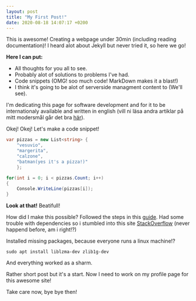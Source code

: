 ```yaml
---
layout: post
title: "My First Post!"
date: 2020-08-18 14:07:17 +0200
---
```

This is awesome! Creating a webpage under 30min (including reading documentation)! I heard alot about Jekyll but never tried it, so here we go!

**Here I can put:**
* All thoughts for you all to see.
* Probably alot of solutions to problems I've had.
* Code snippets (OMG! soo much code! MarkDown makes it a blast!) 
* I think it's going to be alot of serverside managment content to (We'll see).

I'm dedicating this page for software development and for it to be internationaly available and written in english (vill ni läsa andra artiklar på mitt modersmål går det bra [här]({{site.web_site}})).

Okej! Okej! Let's make a code snippet!

```csharp
var pizzas = new List<string> {
    "vesuvio", 
    "margerita", 
    "calzone", 
    "batman(yes it's a pizza!)"
    };

for(int i = 0; i < pizzas.Count; i++) 
{
    Console.WriteLine(pizzas[i]);
}
```

**Look at that!** Beatifull!

How did I make this possible? Followed the steps in this [guide](https://docs.github.com/en/github/working-with-github-pages/setting-up-a-github-pages-site-with-jekyll). Had some trouble with dependencies so i stumbled into this site [StackOverflow](https://stackoverflow.com/questions/9725679/an-error-occurred-while-installing-nokogiri-1-5-2) (never happend before, am i right!?) 

Installed missing packages, because everyone runs a linux machine!?
```shell
sudo apt install liblzma-dev zlib1g-dev
```

And everything worked as a sharm.

Rather short post but it's a start. Now I need to work on my profile page for this awesome site!

Take care now, bye bye then!